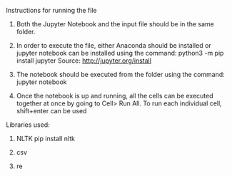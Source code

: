 Instructions for running the file

1. Both the Jupyter Notebook and the input file should be in the same folder.
2. In order to execute the file, either Anaconda should be installed or jupyter notebook can be installed using the command: 
   python3 -m pip install jupyter
   Source: http://jupyter.org/install

3. The notebook should be executed from the folder using the command:
	jupyter notebook

4. Once the notebook is up and running, all the cells can be executed together at once by going to Cell> Run All. To run each individual cell, shift+enter can be used


Libraries used:

1. NLTK
   pip install nltk

2. csv
3. re